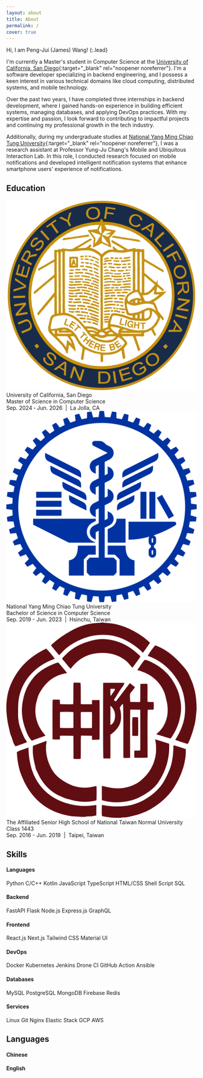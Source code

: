 ```yaml
---
layout: about
title: About
permalink: /
cover: true
---
```


Hi, I am Peng-Jui (James) Wang!
{:.lead}

I'm currently a Master's student in Computer Science at the [University of California, San Diego](https://ucsd.edu){:target="_blank" rel="noopener noreferrer"}. I'm a software developer specializing in backend engineering, and I possess a keen interest in various technical domains like cloud computing, distributed systems, and mobile technology.

Over the past two years, I have completed three internships in backend development, where I gained hands-on experience in building efficient systems, managing databases, and applying DevOps practices. With my expertise and passion, I look forward to contributing to impactful projects and continuing my professional growth in the tech industry.

Additionally, during my undergraduate studies at [National Yang Ming Chiao Tung University](https://www.nycu.edu.tw){:target="_blank" rel="noopener noreferrer"}, I was a research assistant at Professor Yung-Ju Chang's Mobile and Ubiquitous Interaction Lab. In this role, I conducted research focused on mobile notifications and developed intelligent notification systems that enhance smartphone users' experience of notifications. 


## <i class="fas fa-graduation-cap"></i> Education

<div class="education-container">
  <div class="education-item">
    <a href="https://ucsd.edu" target="_blank" rel="noopener noreferrer">
      <img src="/assets/img/ucsd_logo.png" alt="UCSD"/>
    </a>
    <div class="education-details">
      <div class="education-name">University of California, San Diego</div>
      <div class="education-degree">Master of Science in Computer Science</div>
      <div class="education-time">Sep. 2024 ‑ Jun. 2026 &nbsp;|&nbsp; La Jolla, CA</div>
    </div>
  </div>
  <div class="education-item">
    <a href="https://www.nycu.edu.tw" target="_blank" rel="noopener noreferrer">
      <img src="/assets/img/nycu_logo.png" alt="NYCU"/>
    </a>
    <div class="education-details">
      <div class="education-name">National Yang Ming Chiao Tung University</div>
      <div class="education-degree">Bachelor of Science in Computer Science</div>
      <div class="education-time">Sep. 2019 - Jun. 2023 &nbsp;|&nbsp; Hsinchu, Taiwan</div>
    </div>
  </div>
  <div class="education-item">
    <a href="https://www.hs.ntnu.edu.tw" target="_blank" rel="noopener noreferrer">
      <img src="/assets/img/hsnu_logo.png" alt="HSNU"/>
    </a>
    <div class="education-details">
      <div class="education-name">The Affiliated Senior High School of National Taiwan Normal University</div>
      <div class="education-degree">Class 1443</div>
      <div class="education-time">Sep. 2016 - Jun. 2019 &nbsp;|&nbsp; Taipei, Taiwan</div>
    </div>
  </div>
</div>


## <i class="fa-solid fa-gear"></i> Skills

<div class="skills-container">
  <div class="skills-column">
    <div class="languages-container">
      <h4 class="language-name">Languages</h4>
    </div>
    <div class="tags-container">
      <span class="tag">Python</span>
      <span class="tag">C/C++</span>
      <span class="tag">Kotlin</span>
      <span class="tag">JavaScript</span>
      <span class="tag">TypeScript</span>
      <span class="tag">HTML/CSS</span>
      <span class="tag">Shell Script</span>
      <span class="tag">SQL</span>
    </div>
    <div class="languages-container">
      <h4 class="language-name">Backend</h4>
    </div>
    <div class="tags-container">
      <span class="tag">FastAPI</span>
      <span class="tag">Flask</span>
      <span class="tag">Node.js</span>
      <span class="tag">Express.js</span>
      <span class="tag">GraphQL</span>
    </div>
    <div class="languages-container">
      <h4 class="language-name">Frontend</h4>
    </div>
    <div class="tags-container">
      <span class="tag">React.js</span>
      <span class="tag">Next.js</span>
      <span class="tag">Tailwind CSS</span>
      <span class="tag">Material UI</span>
    </div>
  </div>
  <div class="skills-column">
    <div class="languages-container">
      <h4 class="language-name">DevOps</h4>
    </div>
    <div class="tags-container">
      <span class="tag">Docker</span>
      <span class="tag">Kubernetes</span>
      <span class="tag">Jenkins</span>
      <span class="tag">Drone CI</span>
      <span class="tag">GitHub Action</span>
      <span class="tag">Ansible</span>
    </div>
    <div class="languages-container">
      <h4 class="language-name">Databases</h4>
    </div>
    <div class="tags-container">
      <span class="tag">MySQL</span>
      <span class="tag">PostgreSQL</span>
      <span class="tag">MongoDB</span>
      <span class="tag">Firebase</span>
      <span class="tag">Redis</span>
    </div>
    <div class="languages-container">
      <h4 class="language-name">Services</h4>
    </div>
    <div class="tags-container">
      <span class="tag">Linux</span>
      <span class="tag">Git</span>
      <span class="tag">Nginx</span>
      <span class="tag">Elastic Stack</span>
      <span class="tag">GCP</span>
      <span class="tag">AWS</span>
    </div>
  </div>
</div>


## <i class="fa-solid fa-earth-americas"></i> Languages

<div class="languages-container">
  <h4 class="language-name">Chinese</h4>
  <i class="icon-star-full"></i> 
  <i class="icon-star-full"></i> 
  <i class="icon-star-full"></i> 
  <i class="icon-star-full"></i> 
  <i class="icon-star-full"></i>
</div>

<div class="languages-container">
  <h4 class="language-name">English</h4>
  <i class="icon-star-full"></i> 
  <i class="icon-star-full"></i> 
  <i class="icon-star-full"></i> 
  <i class="icon-star-half"></i> 
  <i class="icon-star-empty"></i>
</div>
